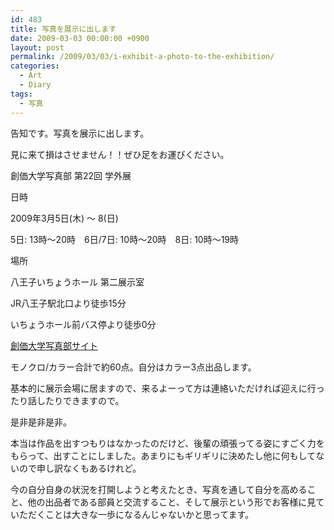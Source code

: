 ```yaml
---
id: 483
title: 写真を展示に出します
date: 2009-03-03 00:00:00 +0900
layout: post
permalink: /2009/03/03/i-exhibit-a-photo-to-the-exhibition/
categories:
  - Art
  - Diary
tags:
  - 写真
---
```

告知です。写真を展示に出します。
  
見に来て損はさせません！！ぜひ足をお運びください。

<!--more-->


  
創価大学写真部 第22回 学外展

日時
  
2009年3月5日(木) ～ 8(日)
  
5日: 13時～20時　6日/7日: 10時～20時　8日: 10時～19時

場所
  
八王子いちょうホール 第二展示室
  
JR八王子駅北口より徒歩15分
  
いちょうホール前バス停より徒歩0分

[創価大学写真部サイト](http://spc.soka.ac/)

モノクロ/カラー合計で約60点。自分はカラー3点出品します。
  
基本的に展示会場に居ますので、来るよーって方は連絡いただければ迎えに行ったり話したりできますので。
  
是非是非是非。
  
本当は作品を出すつもりはなかったのだけど、後輩の頑張ってる姿にすごく力をもらって、出すことにしました。あまりにもギリギリに決めたし他に何もしてないので申し訳なくもあるけれど。
  
今の自分自身の状況を打開しようと考えたとき、写真を通して自分を高めること、他の出品者である部員と交流すること、そして展示という形でお客様に見ていただくことは大きな一歩になるんじゃないかと思ってます。
